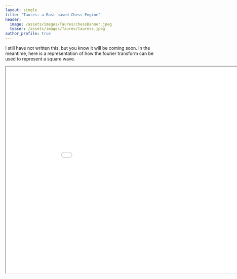 ```yaml
---
layout: single
title: "Taures: a Rust based Chess Engine"
header: 
  image: /assets/images/Taures/chessBanner.jpeg
  teaser: /assets/images/Taures/tauress.jpeg
author_profile: true
---
```

I still have not written this, but you know it will be coming soon. In the meantime, here is a representation of how the fourier transform can be used to represent a square wave.
<iframe src="/assets/sketches/fibonacci.html" width="950" height="650">
</iframe>